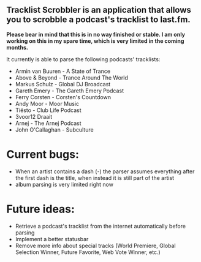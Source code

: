 ## Tracklist Scrobbler is an application that allows you to scrobble a podcast's tracklist to last.fm.

**Please bear in mind that this is in no way finished or stable. I am only working on this in my spare time, which is very limited in the coming months.**

It currently is able to parse the following podcasts' tracklists:
* Armin van Buuren - A State of Trance
* Above & Beyond - Trance Around The World
* Markus Schulz - Global DJ Broadcast
* Gareth Emery - The Gareth Emery Podcast
* Ferry Corsten - Corsten's Countdown
* Andy Moor - Moor Music
* Tiësto - Club Life Podcast
* 3voor12 Draait
* Arnej - The Arnej Podcast
* John O'Callaghan - Subculture

# Current bugs:
- When an artist contains a dash (-) the parser assumes everything after the first dash is the title, when instead it is still part of the artist
- album parsing is very limited right now

# Future ideas:
- Retrieve a podcast's tracklist from the internet automatically before parsing
- Implement a better statusbar
- Remove more info about special tracks (World Premiere, Global Selection Winner, Future Favorite, Web Vote Winner, etc.)